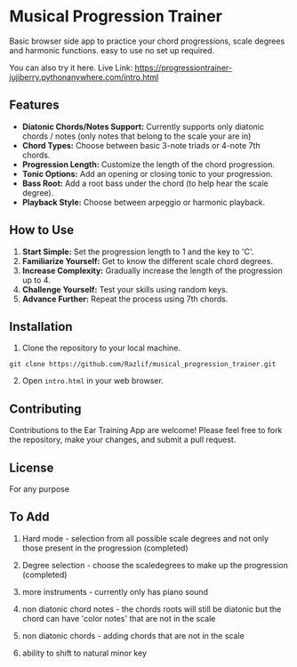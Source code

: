 # Musical Progression Trainer

Basic browser side app to practice your chord progressions, scale degrees and harmonic functions.
easy to use no set up required.

You can also try it here.
Live Link: https://progressiontrainer-jujiberry.pythonanywhere.com/intro.html

## Features

- **Diatonic Chords/Notes Support:** Currently supports only diatonic chords / notes (only notes that belong to the scale your are in)
- **Chord Types:** Choose between basic 3-note triads or 4-note 7th chords.
- **Progression Length:** Customize the length of the chord progression.
- **Tonic Options:** Add an opening or closing tonic to your progression.
- **Bass Root:** Add a root bass under the chord (to help hear the scale degree).
- **Playback Style:** Choose between arpeggio or harmonic playback.

## How to Use

1. **Start Simple:** Set the progression length to 1 and the key to 'C'.
2. **Familiarize Yourself:** Get to know the different scale chord degrees.
3. **Increase Complexity:** Gradually increase the length of the progression up to 4.
4. **Challenge Yourself:** Test your skills using random keys.
5. **Advance Further:** Repeat the process using 7th chords.

## Installation

1. Clone the repository to your local machine.

```
git clone https://github.com/Razlif/musical_progression_trainer.git
```

2. Open `intro.html` in your web browser.

## Contributing

Contributions to the Ear Training App are welcome! Please feel free to fork the repository, make your changes, and submit a pull request.

## License

For any purpose

## To Add

1. Hard mode - selection from all possible scale degrees and not only those present in the progression
(completed)

2. Degree selection - choose the scaledegrees to make up the progression
(completed)

3. more instruments - currently only has piano sound

4. non diatonic chord notes - the chords roots will still be diatonic but the chord can have 'color notes' that are not in the scale

5. non diatonic chords - adding chords that are not in the scale

6. ability to shift to natural minor key



